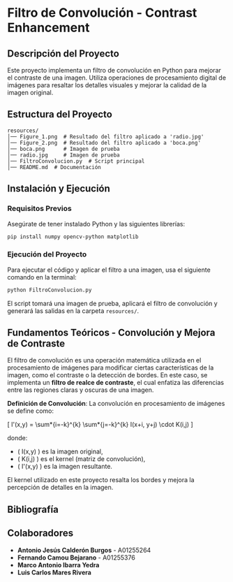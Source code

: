 # Filtro de Convolución - Contrast Enhancement

## Descripción del Proyecto

Este proyecto implementa un filtro de convolución en Python para mejorar el contraste de una imagen. Utiliza operaciones de procesamiento digital de imágenes para resaltar los detalles visuales y mejorar la calidad de la imagen original.

## Estructura del Proyecto

```
resources/
│── Figure_1.png  # Resultado del filtro aplicado a 'radio.jpg'
│── Figure_2.png  # Resultado del filtro aplicado a 'boca.png'
│── boca.png      # Imagen de prueba
│── radio.jpg     # Imagen de prueba
│── FiltroConvolucion.py  # Script principal
│── README.md  # Documentación
```

## Instalación y Ejecución

### Requisitos Previos

Asegúrate de tener instalado Python y las siguientes librerías:

```sh
pip install numpy opencv-python matplotlib
```

### Ejecución del Proyecto

Para ejecutar el código y aplicar el filtro a una imagen, usa el siguiente comando en la terminal:

```sh
python FiltroConvolucion.py
```

El script tomará una imagen de prueba, aplicará el filtro de convolución y generará las salidas en la carpeta `resources/`.

## Fundamentos Teóricos - Convolución y Mejora de Contraste

El filtro de convolución es una operación matemática utilizada en el procesamiento de imágenes para modificar ciertas características de la imagen, como el contraste o la detección de bordes. En este caso, se implementa un **filtro de realce de contraste**, el cual enfatiza las diferencias entre las regiones claras y oscuras de una imagen.

**Definición de Convolución**:
La convolución en procesamiento de imágenes se define como:

\[ I'(x,y) = \sum*{i=-k}^{k} \sum*{j=-k}^{k} I(x+i, y+j) \cdot K(i,j) \]

donde:

- \( I(x,y) \) es la imagen original,
- \( K(i,j) \) es el kernel (matriz de convolución),
- \( I'(x,y) \) es la imagen resultante.

El kernel utilizado en este proyecto resalta los bordes y mejora la percepción de detalles en la imagen.

## Bibliografía

## Colaboradores

- **Antonio Jesús Calderón Burgos** - A01255264
- **Fernando Camou Bejarano** - A01255376
- **Marco Antonio Ibarra Yedra**
- **Luis Carlos Mares Rivera**
